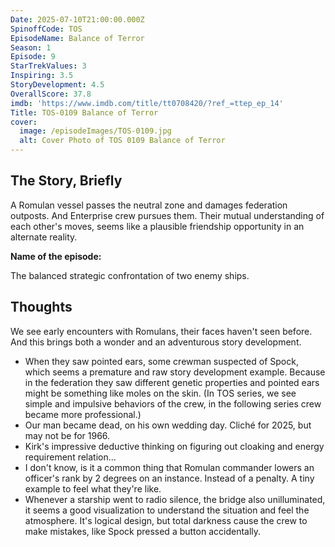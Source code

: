 ```yaml
---
Date: 2025-07-10T21:00:00.000Z
SpinoffCode: TOS
EpisodeName: Balance of Terror
Season: 1
Episode: 9
StarTrekValues: 3
Inspiring: 3.5
StoryDevelopment: 4.5
OverallScore: 37.8
imdb: 'https://www.imdb.com/title/tt0708420/?ref_=ttep_ep_14'
Title: TOS-0109 Balance of Terror
cover:
  image: /episodeImages/TOS-0109.jpg
  alt: Cover Photo of TOS 0109 Balance of Terror
---
```


## The Story, Briefly

A Romulan vessel passes the neutral zone and damages federation outposts. And Enterprise crew pursues them. Their mutual understanding of each other's moves, seems like a plausible friendship opportunity in an alternate reality.

**Name of the episode:**

The balanced strategic confrontation of two enemy ships.

## Thoughts

We see early encounters with Romulans, their faces haven't seen before. And this brings both a wonder and an adventurous story development.

* When they saw pointed ears, some crewman suspected of Spock, which seems a premature and raw story development example. Because in the federation they saw different genetic properties and pointed ears might be something like moles on the skin. (In TOS series, we see simple and impulsive behaviors of the crew, in the following series crew became more professional.)
* Our man became dead, on his own wedding day. Cliché for 2025, but may not be for 1966.
* Kirk's impressive deductive thinking on figuring out cloaking and energy requirement relation...
* I don't know, is it a common thing that Romulan commander lowers an officer's rank by 2 degrees on an instance. Instead of a penalty. A tiny example to feel what they're like.
* Whenever a starship went to radio silence, the bridge also unilluminated, it seems a good visualization to understand the situation and feel the atmosphere. It's logical design, but total darkness cause the crew to make mistakes, like Spock pressed a button accidentally.
